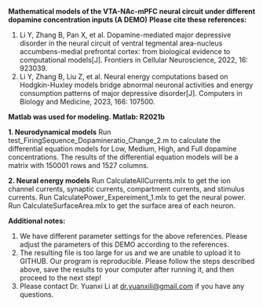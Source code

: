 **Mathematical models of the VTA-NAc-mPFC neural circuit under different dopamine concentration inputs (A DEMO)**
**Please cite these references:**
1. Li Y, Zhang B, Pan X, et al. Dopamine-mediated major depressive disorder in the neural circuit of ventral tegmental area-nucleus accumbens-medial prefrontal cortex: from biological evidence to computational models[J]. Frontiers in Cellular Neuroscience, 2022, 16: 923039.
2. Li Y, Zhang B, Liu Z, et al. Neural energy computations based on Hodgkin-Huxley models bridge abnormal neuronal activities and energy consumption patterns of major depressive disorder[J]. Computers in Biology and Medicine, 2023, 166: 107500.

**Matlab was used for modeling.
Matlab: R2021b**

**1. Neurodynamical models**
Run test_FiringSequence_Dopamineratio_Change_2.m to calculate the differential equation models for Low, Medium, High, and Full dopamine concentrations.
The results of the differential equation models will be a matrix with 150001 rows and 1527 columns.

**2. Neural energy models**
Run CalculateAllCurrents.mlx to get the ion channel currents, synaptic currents, compartment currents, and stimulus currents.
Run CalculatePower_Expereiment_1.mlx to get the neural power.
Run CalculateSurfaceArea.mlx to get the surface area of each neuron.


**Additional notes:**
1. We have different parameter settings for the above references. Please adjust the parameters of this DEMO according to the references.
2. The resulting file is too large for us and we are unable to upload it to GITHUB. Our program is reproducible. Please follow the steps described above, save the results to your computer after running it, and then proceed to the next step!
3. Please contact Dr. Yuanxi Li at dr.yuanxili@gmail.com if you have any questions.
